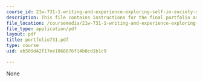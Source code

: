 ```yaml
---
course_id: 21w-731-1-writing-and-experience-exploring-self-in-society-spring-2004
description: This file contains instructions for the final portfolio assignment.
file_location: /coursemedia/21w-731-1-writing-and-experience-exploring-self-in-society-spring-2004/ab509d42f17ee1068876f14b0cd1b1c9_portfolio731.pdf
file_type: application/pdf
layout: pdf
title: portfolio731.pdf
type: course
uid: ab509d42f17ee1068876f14b0cd1b1c9

---
```

None